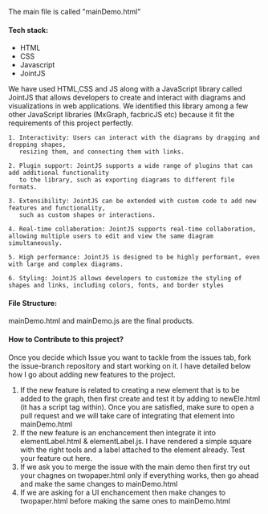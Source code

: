 The main file is called "mainDemo.html" 

#### Tech stack:

* HTML
* CSS
* Javascript
* JointJS

We have used HTML,CSS and JS along with a JavaScript library called JointJS that allows developers to create and interact with diagrams and visualizations in web applications. We identified this library among a few other JavaScript libraries (MxGraph, facbricJS etc) because it fit the requirements of this project perfectly. 

    1. Interactivity: Users can interact with the diagrams by dragging and dropping shapes,
       resizing them, and connecting them with links.

    2. Plugin support: JointJS supports a wide range of plugins that can add additional functionality
       to the library, such as exporting diagrams to different file formats.

    3. Extensibility: JointJS can be extended with custom code to add new features and functionality,
       such as custom shapes or interactions.

    4. Real-time collaboration: JointJS supports real-time collaboration, allowing multiple users to edit and view the same diagram simultaneously.
    
    5. High performance: JointJS is designed to be highly performant, even with large and complex diagrams.
    
    6. Styling: JointJS allows developers to customize the styling of shapes and links, including colors, fonts, and border styles


#### File Structure:
mainDemo.html and mainDemo.js are the final products.


#### How to Contribute to this project?
Once you decide which Issue you want to tackle from the issues tab, fork the issue-branch repository and start working on it. I have detailed below how I go about adding new features to the project. 
1. If the new feature is related to creating a new element that is to be added to the graph, then first create and test it by adding to newEle.html (it has a script tag within). Once you are satisfied, make sure to open a pull request and we will take care of integrating that element into mainDemo.html
2. If the new feature is an enchancement then integrate it into elementLabel.html & elementLabel.js. I have rendered a simple square with the right tools and a label attached to the element already. Test your feature out here.
3. If we ask you to merge the issue with the main demo then first try out your chagnes on twopaper.html only if everything works, then go ahead and make the same changes to mainDemo.html
4. If we are asking for a UI enchancement then make changes to twopaper.html before making the same ones to mainDemo.html
